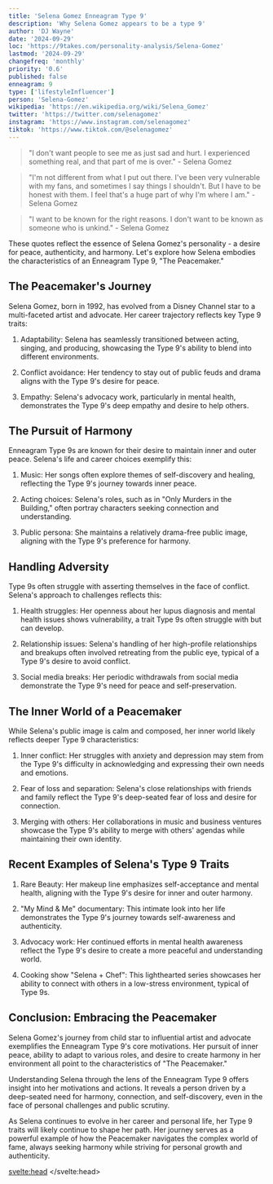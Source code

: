 ```yaml
---
title: 'Selena Gomez Enneagram Type 9'
description: 'Why Selena Gomez appears to be a type 9'
author: 'DJ Wayne'
date: '2024-09-29'
loc: 'https://9takes.com/personality-analysis/Selena-Gomez'
lastmod: '2024-09-29'
changefreq: 'monthly'
priority: '0.6'
published: false
enneagram: 9
type: ['lifestyleInfluencer']
person: 'Selena-Gomez'
wikipedia: 'https://en.wikipedia.org/wiki/Selena_Gomez'
twitter: 'https://twitter.com/selenagomez'
instagram: 'https://www.instagram.com/selenagomez'
tiktok: 'https://www.tiktok.com/@selenagomez'
---
```


<!-- Notes: Not sure if she is a 3, was a child actor on Barney... -->

<!-- <script>
	import  PopCard  from "$lib/components/atoms/PopCard.svelte";
import BlogPurpose from '$lib/components/blog/BlogPurpose.svelte'
</script>
<div
	style="display: flex;
    justify-content: center;
    margin: 1rem 0;
	"
>
	<PopCard
		image={`/types/7s/${'Selena-Gomez'}.webp`}
		showIcon={false}
		enneagramType=""
		displayText="Selena Gomez"
		subtext=""
	/>
</div> -->

<p class="firstLetter"></p>

> "I don't want people to see me as just sad and hurt. I experienced something real, and that part of me is over." - Selena Gomez

> "I'm not different from what I put out there. I've been very vulnerable with my fans, and sometimes I say things I shouldn't. But I have to be honest with them. I feel that's a huge part of why I'm where I am." - Selena Gomez

> "I want to be known for the right reasons. I don't want to be known as someone who is unkind." - Selena Gomez

These quotes reflect the essence of Selena Gomez's personality - a desire for peace, authenticity, and harmony. Let's explore how Selena embodies the characteristics of an Enneagram Type 9, "The Peacemaker."

## The Peacemaker's Journey

Selena Gomez, born in 1992, has evolved from a Disney Channel star to a multi-faceted artist and advocate. Her career trajectory reflects key Type 9 traits:

1. Adaptability: Selena has seamlessly transitioned between acting, singing, and producing, showcasing the Type 9's ability to blend into different environments.

2. Conflict avoidance: Her tendency to stay out of public feuds and drama aligns with the Type 9's desire for peace.

3. Empathy: Selena's advocacy work, particularly in mental health, demonstrates the Type 9's deep empathy and desire to help others.

## The Pursuit of Harmony

Enneagram Type 9s are known for their desire to maintain inner and outer peace. Selena's life and career choices exemplify this:

1. Music: Her songs often explore themes of self-discovery and healing, reflecting the Type 9's journey towards inner peace.

2. Acting choices: Selena's roles, such as in "Only Murders in the Building," often portray characters seeking connection and understanding.

3. Public persona: She maintains a relatively drama-free public image, aligning with the Type 9's preference for harmony.

## Handling Adversity

Type 9s often struggle with asserting themselves in the face of conflict. Selena's approach to challenges reflects this:

1. Health struggles: Her openness about her lupus diagnosis and mental health issues shows vulnerability, a trait Type 9s often struggle with but can develop.

2. Relationship issues: Selena's handling of her high-profile relationships and breakups often involved retreating from the public eye, typical of a Type 9's desire to avoid conflict.

3. Social media breaks: Her periodic withdrawals from social media demonstrate the Type 9's need for peace and self-preservation.

## The Inner World of a Peacemaker

While Selena's public image is calm and composed, her inner world likely reflects deeper Type 9 characteristics:

1. Inner conflict: Her struggles with anxiety and depression may stem from the Type 9's difficulty in acknowledging and expressing their own needs and emotions.

2. Fear of loss and separation: Selena's close relationships with friends and family reflect the Type 9's deep-seated fear of loss and desire for connection.

3. Merging with others: Her collaborations in music and business ventures showcase the Type 9's ability to merge with others' agendas while maintaining their own identity.

## Recent Examples of Selena's Type 9 Traits

1. Rare Beauty: Her makeup line emphasizes self-acceptance and mental health, aligning with the Type 9's desire for inner and outer harmony.

2. "My Mind & Me" documentary: This intimate look into her life demonstrates the Type 9's journey towards self-awareness and authenticity.

3. Advocacy work: Her continued efforts in mental health awareness reflect the Type 9's desire to create a more peaceful and understanding world.

4. Cooking show "Selena + Chef": This lighthearted series showcases her ability to connect with others in a low-stress environment, typical of Type 9s.

## Conclusion: Embracing the Peacemaker

Selena Gomez's journey from child star to influential artist and advocate exemplifies the Enneagram Type 9's core motivations. Her pursuit of inner peace, ability to adapt to various roles, and desire to create harmony in her environment all point to the characteristics of "The Peacemaker."

Understanding Selena through the lens of the Enneagram Type 9 offers insight into her motivations and actions. It reveals a person driven by a deep-seated need for harmony, connection, and self-discovery, even in the face of personal challenges and public scrutiny.

As Selena continues to evolve in her career and personal life, her Type 9 traits will likely continue to shape her path. Her journey serves as a powerful example of how the Peacemaker navigates the complex world of fame, always seeking harmony while striving for personal growth and authenticity.

<svelte:head>
</svelte:head>
